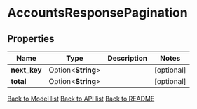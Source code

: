 # AccountsResponsePagination

## Properties

| Name         | Type               | Description | Notes      |
| ------------ | ------------------ | ----------- | ---------- |
| **next_key** | Option<**String**> |             | [optional] |
| **total**    | Option<**String**> |             | [optional] |

[Back to Model list](../README.md#documentation-for-models) [Back to API list](../README.md#documentation-for-api-endpoints) [Back to README](../README.md)
